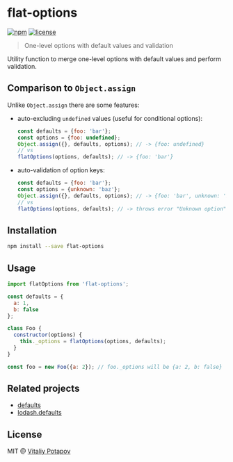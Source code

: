 
# flat-options

[![npm](https://img.shields.io/npm/v/flat-options.svg)](https://www.npmjs.com/package/flat-options)
[![license](https://img.shields.io/npm/l/flat-options.svg)](https://www.npmjs.com/package/flat-options)

> One-level options with default values and validation

Utility function to merge one-level options with default values and perform validation.

## Comparison to `Object.assign`
Unlike `Object.assign` there are some features:

* auto-excluding `undefined` values (useful for conditional options):
  ```js
  const defaults = {foo: 'bar'};
  const options = {foo: undefined};
  Object.assign({}, defaults, options); // -> {foo: undefined}
  // vs
  flatOptions(options, defaults); // -> {foo: 'bar'}
  ```
  
* auto-validation of option keys:
  ```js
  const defaults = {foo: 'bar'};
  const options = {unknown: 'baz'};
  Object.assign({}, defaults, options); // -> {foo: 'bar', unknown: 'baz'}
  // vs
  flatOptions(options, defaults); // -> throws error "Unknown option"!
  ```


## Installation
```bash
npm install --save flat-options
```

## Usage
```js
import flatOptions from 'flat-options';

const defaults = {
  a: 1,
  b: false
};

class Foo {
  constructor(options) {
    this._options = flatOptions(options, defaults);
  }
}

const foo = new Foo({a: 2}); // foo._options will be {a: 2, b: false} 
```

## Related projects
* [defaults](https://www.npmjs.com/package/defaults)
* [lodash.defaults](https://www.npmjs.com/package/lodash.defaults)

## License
MIT @ [Vitaliy Potapov](https://github.com/vitalets)
